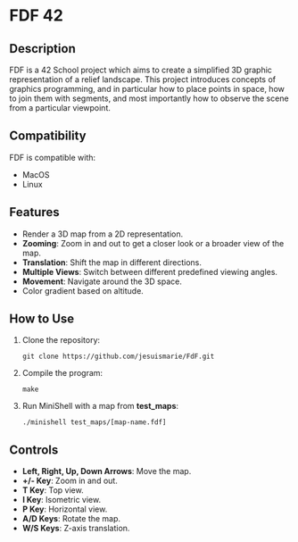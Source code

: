 # FDF 42

## Description

FDF is a 42 School project which aims to create a simplified 3D graphic representation of a relief landscape. This project introduces concepts of graphics programming, and in particular how to place points in space, how to join them with segments, and most importantly how to observe the scene from a particular viewpoint.

## Compatibility

FDF is compatible with:
- MacOS
- Linux

## Features

- Render a 3D map from a 2D representation.
- **Zooming**: Zoom in and out to get a closer look or a broader view of the map.
- **Translation**: Shift the map in different directions.
- **Multiple Views**: Switch between different predefined viewing angles.
- **Movement**: Navigate around the 3D space.
- Color gradient based on altitude.

## How to Use

1. Clone the repository:

   ```
   git clone https://github.com/jesuismarie/FdF.git
   ```
2. Compile the program:

   ```
   make
   ```

3. Run MiniShell with a map from **test_maps**:

   ```
   ./minishell test_maps/[map-name.fdf]
   ```

## Controls

- **Left, Right, Up, Down Arrows**: Move the map.
- **+/- Key**: Zoom in and out.
- **T Key**: Top view.
- **I Key**: Isometric view.
- **P Key**: Horizontal view.
- **A/D Keys**: Rotate the map.
- **W/S Keys**: Z-axis translation.
